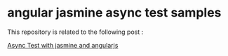 # angular jasmine async test samples
This repository is related to the following post : 

<a href="http://cedric-dumont.com/2015/03/25/async-test-with-jasmine-and-angularjs/" target="_blank">Async Test with jasmine and angularjs</a>
